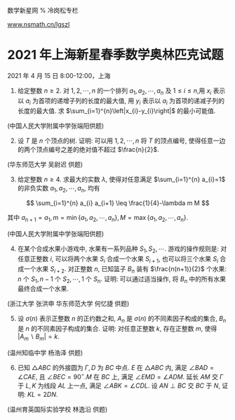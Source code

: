 数学新星网 $\%$ 冷岗松专栏

www.nsmath.cn/lgszl

# 2021 年上海新星春季数学奥林匹克试题 

2021 年 4 月 15 日 8:00-12:00，上海

1. 给定整数 $n \geq 2$. 对 $1,2, \cdots, n$ 的一个排列 $a_{1}, a_{2}, \cdots, a_{n}$ 及 $1 \leq i \leq n$,用 $x_{i}$ 表示以 $a_{i}$ 为首项的递增子列的长度的最大值, 用 $y_{i}$ 表示以 $a_{i}$ 为首项的递减子列的长度的最大值. 求 $\sum_{i=1}^{n}\left|x_{i}-y_{i}\right|$ 的最小可能值.

(中国人民大学附属中学张端阳供题)

2. 设 $T$ 是 $n$ 个顶点的树. 证明: 可以用 $1,2, \cdots, n$ 将 $T$ 的顶点编号, 使得任意一边的两个顶点编号之差的绝对值不超过 $\frac{n}{2}$.

(华东师范大学 吴尉迟 供题)

3. 给定整数 $n \geq 4$. 求最大的实数 $\lambda$, 使得对任意满足 $\sum_{i=1}^{n} a_{i}=1$ 的非负实数 $a_{1}, a_{2}, \cdots, a_{n}$, 均有

$$
\sum_{i=1}^{n} a_{i} a_{i+1} \leq \frac{1}{4}-\lambda m M
$$

其中 $a_{n+1}=a_{1}, m=\min \left\{a_{1}, a_{2}, \cdots, a_{n}\right\}, M=\max \left\{a_{1}, a_{2}, \cdots, a_{n}\right\}$.

(中国人民大学附属中学张端阳供题)

4. 在某个合成水果小游戏中, 水果有一系列品种 $S_{1}, S_{2}, \cdots$. 游戏的操作规则是: 对任意正整数 $i$, 可以将两个水果 $S_{i}$ 合成一个水果 $S_{i+1}$, 也可以将三个水果 $S_{i}$ 合成一个水果 $S_{i+2}$. 对正整数 $n$, 已知篮子 $B_{n}$ 装有 $\frac{n(n+1)}{2}$ 个水果: $n$ 个 $S_{1}, n-1$ 个 $S_{2}, \cdots, 1$ 个 $S_{n}$. 证明: 可以通过适当操作, 将 $B_{n}$ 中的所有水果最终合成一个水果.

(浙江大学 张洪申 华东师范大学 何忆捷 供题)

5. 设 $\sigma(n)$ 表示正整数 $n$ 的正约数之和, $A_{n}$ 是 $\sigma(n)$ 的不同素因子构成的集合, $B_{n}$ 是 $n$ 的不同素因子构成的集合. 证明: 对任意正整数 $k$, 存在正整数 $m$, 使得 $\left|A_{m} \backslash B_{m}\right|=k$.

(温州知临中学 杨浩泽 供题)

6. 已知 $\triangle A B C$ 的外接圆为 $\Gamma, D$ 为 $B C$ 中点. $E$ 在 $\triangle A B C$ 内, 满足 $\angle B A D=\angle C A E$, 且 $\angle B E C=90^{\circ} . M$ 在 $B C$ 上, 满足 $\angle E M D=\angle A D M$. 延长 $A M$ 交 $\Gamma$ 于 $L, K$ 为线段 $A L$ 上一点, 满足 $\angle A B K=\angle C D L$. 设 $A N \perp B C$ 交 $B C$ 于 $N$, 证明: $K L=2 D N$.

(温州育英国际实验学校 林逸沿 供题)

